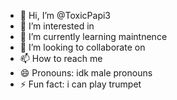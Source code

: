 - 👋 Hi, I’m @ToxicPapi3
- 👀 I’m interested in 
- 🌱 I’m currently learning maintnence
- 💞️ I’m looking to collaborate on 
- 📫 How to reach me 
- 😄 Pronouns: idk male pronouns
- ⚡ Fun fact: i can play trumpet

<!---
ToxicPapi3/ToxicPapi3 is a ✨ special ✨ repository because its `README.md` (this file) appears on your GitHub profile.
You can click the Preview link to take a look at your changes.
--->
